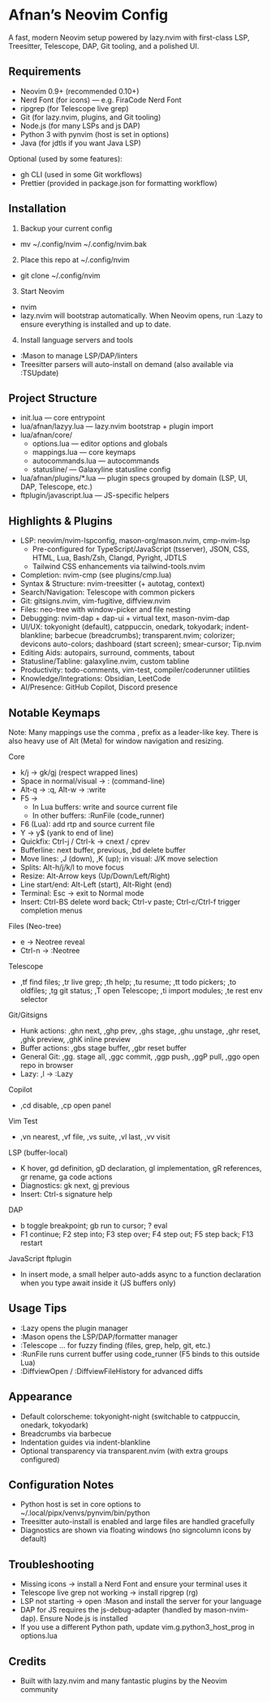 # Afnan’s Neovim Config

A fast, modern Neovim setup powered by lazy.nvim with first-class LSP, Treesitter, Telescope, DAP, Git tooling, and a polished UI.

## Requirements
- Neovim 0.9+ (recommended 0.10+)
- Nerd Font (for icons) — e.g. FiraCode Nerd Font
- ripgrep (for Telescope live grep)
- Git (for lazy.nvim, plugins, and Git tooling)
- Node.js (for many LSPs and js DAP)
- Python 3 with pynvim (host is set in options)
- Java (for jdtls if you want Java LSP)

Optional (used by some features):
- gh CLI (used in some Git workflows)
- Prettier (provided in package.json for formatting workflow)

## Installation
1) Backup your current config
- mv ~/.config/nvim ~/.config/nvim.bak

2) Place this repo at ~/.config/nvim
- git clone <your-fork-or-this-repo-url> ~/.config/nvim

3) Start Neovim
- nvim
- lazy.nvim will bootstrap automatically. When Neovim opens, run :Lazy to ensure everything is installed and up to date.

4) Install language servers and tools
- :Mason to manage LSP/DAP/linters
- Treesitter parsers will auto-install on demand (also available via :TSUpdate)

## Project Structure
- init.lua — core entrypoint
- lua/afnan/lazyy.lua — lazy.nvim bootstrap + plugin import
- lua/afnan/core/
  - options.lua — editor options and globals
  - mappings.lua — core keymaps
  - autocommands.lua — autocommands
  - statusline/ — Galaxyline statusline config
- lua/afnan/plugins/*.lua — plugin specs grouped by domain (LSP, UI, DAP, Telescope, etc.)
- ftplugin/javascript.lua — JS-specific helpers

## Highlights & Plugins
- LSP: neovim/nvim-lspconfig, mason-org/mason.nvim, cmp-nvim-lsp
  - Pre-configured for TypeScript/JavaScript (tsserver), JSON, CSS, HTML, Lua, Bash/Zsh, Clangd, Pyright, JDTLS
  - Tailwind CSS enhancements via tailwind-tools.nvim
- Completion: nvim-cmp (see plugins/cmp.lua)
- Syntax & Structure: nvim-treesitter (+ autotag, context)
- Search/Navigation: Telescope with common pickers
- Git: gitsigns.nvim, vim-fugitive, diffview.nvim
- Files: neo-tree with window-picker and file nesting
- Debugging: nvim-dap + dap-ui + virtual text, mason-nvim-dap
- UI/UX: tokyonight (default), catppuccin, onedark, tokyodark; indent-blankline; barbecue (breadcrumbs); transparent.nvim; colorizer; devicons auto-colors; dashboard (start screen); smear-cursor; Tip.nvim
- Editing Aids: autopairs, surround, comments, tabout
- Statusline/Tabline: galaxyline.nvim, custom tabline
- Productivity: todo-comments, vim-test, compiler/coderunner utilities
- Knowledge/Integrations: Obsidian, LeetCode
- AI/Presence: GitHub Copilot, Discord presence

## Notable Keymaps
Note: Many mappings use the comma , prefix as a leader-like key. There is also heavy use of Alt (Meta) for window navigation and resizing.

Core
- k/j → gk/gj (respect wrapped lines)
- Space in normal/visual → : (command-line)
- Alt-q → :q, Alt-w → :write
- F5 →
  - In Lua buffers: write and source current file
  - In other buffers: :RunFile (code_runner)
- F6 (Lua): add rtp and source current file
- Y → y$ (yank to end of line)
- Quickfix: Ctrl-j / Ctrl-k → cnext / cprev
- Bufferline: <Tab> next buffer, <S-Tab> previous, ,bd delete buffer
- Move lines: ,J (down), ,K (up); in visual: J/K move selection
- Splits: Alt-h/j/k/l to move focus
- Resize: Alt-Arrow keys (Up/Down/Left/Right)
- Line start/end: Alt-Left (start), Alt-Right (end)
- Terminal: Esc → exit to Normal mode
- Insert: Ctrl-BS delete word back; Ctrl-v paste; Ctrl-c/Ctrl-f trigger completion menus

Files (Neo-tree)
- <leader>e → Neotree reveal
- Ctrl-n → :Neotree

Telescope
- ,tf find files; ,tr live grep; ,th help; ,tu resume; ,tt todo pickers; ,to oldfiles; ,tg git status; ,T open Telescope; ,ti import modules; ,te rest env selector

Git/Gitsigns
- Hunk actions: ,ghn next, ,ghp prev, ,ghs stage, ,ghu unstage, ,ghr reset, ,ghk preview, ,ghK inline preview
- Buffer actions: ,gbs stage buffer, ,gbr reset buffer
- General Git: ,gg. stage all, ,ggc commit, ,ggp push, ,ggP pull, ,ggo open repo in browser
- Lazy: ,l → :Lazy

Copilot
- ,cd disable, ,cp open panel

Vim Test
- ,vn nearest, ,vf file, ,vs suite, ,vl last, ,vv visit

LSP (buffer-local)
- K hover, gd definition, gD declaration, gI implementation, gR references, gr rename, ga code actions
- Diagnostics: gk next, gj previous
- Insert: Ctrl-s signature help

DAP
- <space>b toggle breakpoint; <space>gb run to cursor; <space>? eval
- F1 continue; F2 step into; F3 step over; F4 step out; F5 step back; F13 restart

JavaScript ftplugin
- In insert mode, a small helper auto-adds async to a function declaration when you type await inside it (JS buffers only)

## Usage Tips
- :Lazy opens the plugin manager
- :Mason opens the LSP/DAP/formatter manager
- :Telescope … for fuzzy finding (files, grep, help, git, etc.)
- :RunFile runs current buffer using code_runner (F5 binds to this outside Lua)
- :DiffviewOpen / :DiffviewFileHistory for advanced diffs

## Appearance
- Default colorscheme: tokyonight-night (switchable to catppuccin, onedark, tokyodark)
- Breadcrumbs via barbecue
- Indentation guides via indent-blankline
- Optional transparency via transparent.nvim (with extra groups configured)

## Configuration Notes
- Python host is set in core options to ~/.local/pipx/venvs/pynvim/bin/python
- Treesitter auto-install is enabled and large files are handled gracefully
- Diagnostics are shown via floating windows (no signcolumn icons by default)

## Troubleshooting
- Missing icons → install a Nerd Font and ensure your terminal uses it
- Telescope live grep not working → install ripgrep (rg)
- LSP not starting → open :Mason and install the server for your language
- DAP for JS requires the js-debug-adapter (handled by mason-nvim-dap). Ensure Node.js is installed
- If you use a different Python path, update vim.g.python3_host_prog in options.lua

## Credits
- Built with lazy.nvim and many fantastic plugins by the Neovim community

